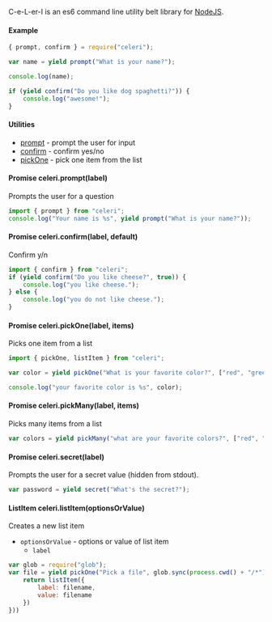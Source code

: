 C-e-L-er-I is an es6 command line utility belt library for [NodeJS](https://nodejs.org/).

#### Example

```javascript
{ prompt, confirm } = require("celeri");

var name = yield prompt("What is your name?"); 

console.log(name);

if (yield confirm("Do you like dog spaghetti?")) {
    console.log("awesome!");
}
```

#### Utilities

- [prompt](#prompt) - prompt the user for input
- [confirm](#confirm) - confirm yes/no
- [pickOne](#) - pick one item from the list

#### Promise celeri.prompt(label)

Prompts the user for a question

```javascript
import { prompt } from "celeri";
console.log("Your name is %s", yield prompt("What is your name?"));
```

#### Promise celeri.confirm(label, default)

Confirm y/n


```javascript
import { confirm } from "celeri";
if (yield confirm("Do you like cheese?", true)) {
    console.log("you like cheese.");
} else {
    console.log("you do not like cheese.");
}
```

#### Promise celeri.pickOne(label, items)

Picks one item from a list

```javascript
import { pickOne, listItem } from "celeri";

var color = yield pickOne("What is your favorite color?", ["red", "green", "blue"]);

console.log("your favorite color is %s", color);
```

#### Promise celeri.pickMany(label, items)

Picks many items from a list

```javascript
var colors = yield pickMany("what are your favorite colors?", ["red", "green", "blue"]);
```

#### Promise celeri.secret(label)

Prompts the user for a secret value (hidden from stdout).

```javascript
var password = yield secret("What's the secret?");
```

#### ListItem celeri.listItem(optionsOrValue)

Creates a new list item

- `optionsOrValue` - options or value of list item
    - `label` 

```javascript
var glob = require("glob");
var file = yield pickOne("Pick a file", glob.sync(process.cwd() + "/*").map(function(filename) {
    return listItem({
        label: filename,
        value: filename
    })
}))
```




